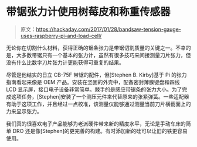 # 带锯张力计使用树莓皮和称重传感器

> 原文：<https://hackaday.com/2017/01/28/bandsaw-tension-gauge-uses-raspberry-pi-and-load-cell/>

无论你在切割什么材料，获得正确的锯条张力是带锯切割质量的关键之一。不幸的是，大多数带锯只有一个基本的张力计，虽然有很多技巧来间接测量刀片张力，但没有什么比数字刀片张力计更能获得可重复的结果。

尽管是他结实的日立 CB-75F 带锯的配件，但[Stephen B. Kirby]基于 Pi 的张力指南看起来像是 OEM 产品。安装在坚固的外壳中，配备密封薄膜键盘和四线 LCD 显示屏，接口电子设备非常简单。棘手的是感应带锯条的张力大小。为了完成这项任务，[Stephen]安装了一个测压元件来代替原来的张紧弹簧。一些适配器有助于这项工作，并且经过一点校准，该测量仪能够通过测量当前刀片横截面上的力来显示张力。

我们真的很喜欢电子产品能够为老派硬件带来新的精度水平，无论是手动车床的简单 DRO 还是像[Stephen]的更完善的构建。有时添加新的硅可以让旧的铁更容易使用。